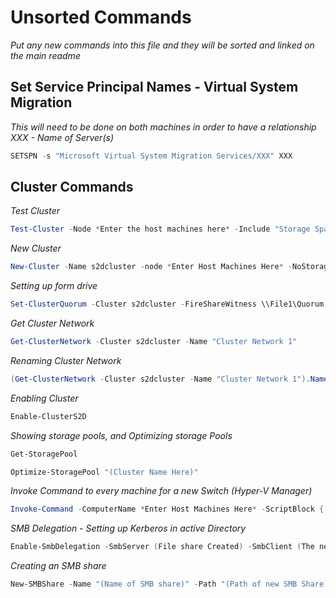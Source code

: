 # Unsorted Commands

*Put any new commands into this file and they will be sorted and linked on the main readme*

## Set Service Principal Names - Virtual System Migration

*This will need to be done on both machines in order to have a relationship* 
*XXX - Name of Server(s)*

```Powershell
SETSPN -s "Microsoft Virtual System Migration Services/XXX" XXX
```
## Cluster Commands

*Test Cluster* 

```Powershell
Test-Cluster -Node *Enter the host machines here* -Include "Storage Space Direct",Incentory,Network,"System Configuration"
```
*New Cluster*

```Powershell
New-Cluster -Name s2dcluster -node *Enter Host Machines Here* -NoStorage -StaticAddress 192.168.1.x
```
*Setting up form drive*

```Powershell
Set-ClusterQuorum -Cluster s2dcluster -FireShareWitness \\File1\Quorum
```

*Get Cluster Network*

```Powershell
Get-ClusterNetwork -Cluster s2dcluster -Name "Cluster Network 1"
```

*Renaming Cluster Network*

```Powershell
(Get-ClusterNetwork -Cluster s2dcluster -Name "Cluster Network 1").Name = "(Whatever Name You Choose)"
```

*Enabling Cluster*

```Powershell
Enable-ClusterS2D
```

*Showing storage pools, and Optimizing storage Pools*

```Powershell
Get-StoragePool

Optimize-StoragePool "(Cluster Name Here)"
```

*Invoke Command to every machine for a new Switch (Hyper-V Manager)*

```Powershell
Invoke-Command -ComputerName *Enter Host Machines Here* -ScriptBlock { New-VMSwitch -Name "Production" -NetAdaptorName ethernet0 -EnableEmbeddedteaming $True -AllowManagementOS $True } 
```

*SMB Delegation - Setting up Kerberos in active Directory*

```Powershell
Enable-SmbDelegation -SmbServer (File share Created) -SmbClient (The new cluster)
```

*Creating an SMB share*

```Powershell
New-SMBShare -Name "(Name of SMB share)" -Path "(Path of new SMB Share)" -FullAccess "(Whoever you want to have access)" 
```

